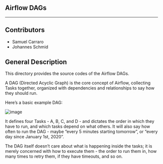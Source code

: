 ## Airflow DAGs

---

## Contributors
* Samuel Carraro
* Johannes Schmid

## General Description
This directory provides the source codes of the Airflow DAGs.

A DAG (Directed Acyclic Graph) is the core concept of Airflow, collecting Tasks together, organized with dependencies and relationships to say how they should run.

Here’s a basic example DAG:

![image](https://user-images.githubusercontent.com/113164413/190569772-39f0ffcb-022b-4ca8-bcfc-7d490d867c9c.png)

It defines four Tasks - A, B, C, and D - and dictates the order in which they have to run, and which tasks depend on what others. It will also say how often to run the DAG - maybe “every 5 minutes starting tomorrow”, or “every day since January 1st, 2020”.

The DAG itself doesn’t care about what is happening inside the tasks; it is merely concerned with how to execute them - the order to run them in, how many times to retry them, if they have timeouts, and so on.


